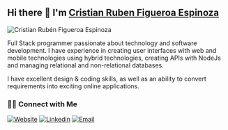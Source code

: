 ## Hi there 👋 I'm [Cristian Ruben Figueroa Espinoza](https://cristianfigueroa.dev)

![Cristian Rubén Figueroa Espinoza](https://github.com/cristian51310/cristian51310/assets/105263575/a57f7b90-256a-4a4d-8c1c-65e48aa3030c)

<div>
  <p>
    Full Stack programmer passionate about technology and software development. I have experience in creating user interfaces with web and mobile technologies using hybrid technologies, creating APIs with NodeJs and managing relational and non-relational databases.
  </p>
  <p>
    I have excellent design & coding skills, as well as an ability to convert requirements into exciting online applications.
  </p>
</div>

<h3> 🤝🏻 Connect with Me </h3>

<p>
<a href="https://cristianfigueroa.dev/" target="_blank"><img alt="Website" src="https://img.shields.io/badge/Website-www.cristianfigueroa.dev-93F0C7?style=flat&logo=google-chrome"></a>
<a href="https://mx.linkedin.com/cristianruben/" target="_blank"><img alt="Linkedin" src="https://img.shields.io/badge/Linkedin-@cristianruben-blue?style=flat&logo=linkedin"></a>
<a href="mailto:cristian.figueroa.crfe@gmail.com"><img alt="Email" src="https://img.shields.io/badge/Email-cristian.figueroa.dev@gmail.com-C0B1F8?style=flat&logo=gmail"></a>
</p>

